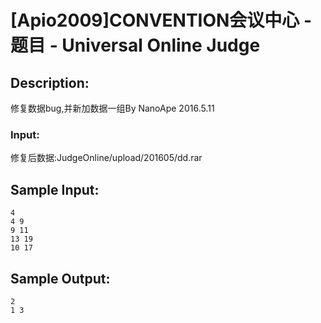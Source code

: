# [Apio2009]CONVENTION会议中心 - 题目 - Universal Online Judge

## Description: 

修复数据bug,并新加数据一组By NanoApe 2016.5.11

### Input: 

修复后数据:JudgeOnline/upload/201605/dd.rar


## Sample Input: 
```
4 
4 9
9 11
13 19
10 17
```

## Sample Output: 
```
2 
1 3
```
